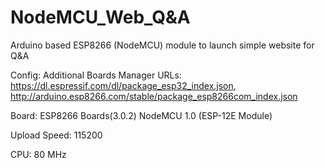 # NodeMCU_Web_Q&A
Arduino based ESP8266 (NodeMCU) module to launch simple website for Q&amp;A

Config:
Additional Boards Manager URLs:
https://dl.espressif.com/dl/package_esp32_index.json, http://arduino.esp8266.com/stable/package_esp8266com_index.json

Board: ESP8266 Boards(3.0.2) NodeMCU 1.0 (ESP-12E Module)

Upload Speed: 115200

CPU: 80 MHz
